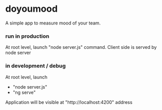 # doyoumood
A simple app to measure mood of your team.

### run in production

At root level, launch "node server.js" command.
Client side is served by node server

### in development / debug

At root level, launch 
  - "node server.js" 
  - "ng serve"

Application will be visible at "http://localhost:4200" address
